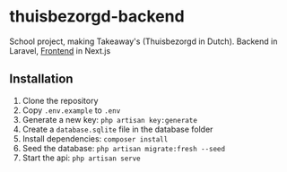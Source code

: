 # thuisbezorgd-backend

School project, making Takeaway's (Thuisbezorgd in Dutch). Backend in Laravel, [Frontend](https://github.com/Rutger505/thuisbezorgd-frontend) in Next.js

## Installation

1. Clone the repository
2. Copy `.env.example` to `.env`
3. Generate a new key: `php artisan key:generate`
4. Create a `database.sqlite` file in the database folder
5. Install dependencies: `composer install`
6. Seed the database: `php artisan migrate:fresh --seed`
7. Start the api: `php artisan serve`
